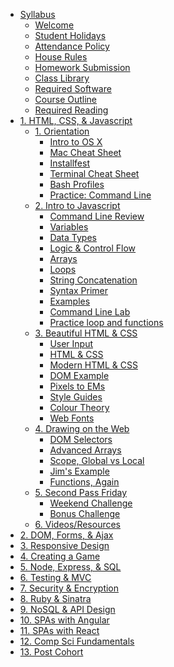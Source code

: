 * [Syllabus](README.md)
  * [Welcome](0_onboarding/welcome.md)
  * [Student Holidays](0_onboarding/holidays.md)
  * [Attendance Policy](0_onboarding/attendance_policy.md)
  * [House Rules](0_onboarding/house_rules.md)
  * [Homework Submission](0_onboarding/homework_submission.md)
  * [Class Library](0_onboarding/class_library.md)
  * [Required Software](0_onboarding/required_software.md)
  * [Course Outline](0_onboarding/course_outline.md)
  * [Required Reading](0_onboarding/required_reading.md)
* [1. HTML, CSS, & Javascript](01_front_end_fundamentals/README.md)
  * [1. Orientation](01_front_end_fundamentals/d01.md)
    * [Intro to OS X](01_front_end_fundamentals/intro_to_osx.md)
    * [Mac Cheat Sheet](01_front_end_fundamentals/d01-mac-cheat-sheet.md)
    * [Installfest](01_front_end_fundamentals/d01_installfest.md)
    * [Terminal Cheat Sheet](01_front_end_fundamentals/d01-termina-cheat-sheet.md)
    * [Bash Profiles](01_front_end_fundamentals/d01_bash_profile.md)
    * [Practice: Command Line](01_front_end_fundamentals/d01_workhop_cli.md)
  * [2. Intro to Javascript](01_front_end_fundamentals/d02.md)
    * [Command Line Review](01_front_end_fundamentals/d02_cli_review.md)
    * [Variables](01_front_end_fundamentals/d02-variables.md)
    * [Data Types](01_front_end_fundamentals/d02-datatypes-examples.md)
    * [Logic & Control Flow](01_front_end_fundamentals/d02-controlflow-examples.md)
    * [Arrays](01_front_end_fundamentals/d02-arrays.md)
    * [Loops](01_front_end_fundamentals/d02-loops.md)
    * [String Concatenation](01_front_end_fundamentals/d02-stringconcat.md)
    * [Syntax Primer](01_front_end_fundamentals/d02-syntax.md)
    * [Examples](01_front_end_fundamentals/d02_img.md)
    * [Command Line Lab](01_front_end_fundamentals/cmdLineLab.md)
    * [Practice loop and functions](01_front_end_fundamentals/practiceLoopAndFunction.md)
  * [3. Beautiful HTML & CSS](01_front_end_fundamentals/d03.md)
    * [User Input](01_front_end_fundamentals/d03_user_input.md)
    * [HTML & CSS](01_front_end_fundamentals/d03-htmlcss.md)
    * [Modern HTML & CSS](01_front_end_fundamentals/d03_modern_html_css.md)
    * [DOM Example](01_front_end_fundamentals/d03-dom.md)
    * [Pixels to EMs](01_front_end_fundamentals/d03-em-to-px.md)
    * [Style Guides](01_front_end_fundamentals/d03_style_guide.md)
    * [Colour Theory](01_front_end_fundamentals/d03_colour_theory.md)
    * [Web Fonts](01_front_end_fundamentals/d03_webfonts.md)
  * [4. Drawing on the Web](01_front_end_fundamentals/d04.md)
    * [DOM Selectors](01_front_end_fundamentals/d04_selector.md)
    * [Advanced Arrays](01_front_end_fundamentals/advanced-arrays.md)
    * [Scope, Global vs Local](01_front_end_fundamentals/d04_scope.md)
    * [Jim's Example](01_front_end_fundamentals/d04_examples.md)
    * [Functions, Again](01_front_end_fundamentals/anon_named_functions.md)
  * [5. Second Pass Friday](01_front_end_fundamentals/d05.md)
    * [Weekend Challenge](01_front_end_fundamentals/d05-ah.md)
    * [Bonus Challenge](01_front_end_fundamentals/d05-ah-bonus.md)
  * [6. Videos/Resources](01_front_end_fundamentals/d0_resources.md)
* [2. DOM, Forms, & Ajax]()
* [3. Responsive Design]()
* [4. Creating a Game]()
* [5. Node, Express, & SQL]()
* [6. Testing & MVC]()
* [7. Security & Encryption]()
* [8. Ruby & Sinatra]()
* [9. NoSQL & API Design]()
* [10. SPAs with Angular]()
* [11. SPAs with React]()
* [12. Comp Sci Fundamentals]()
* [13. Post Cohort]()

